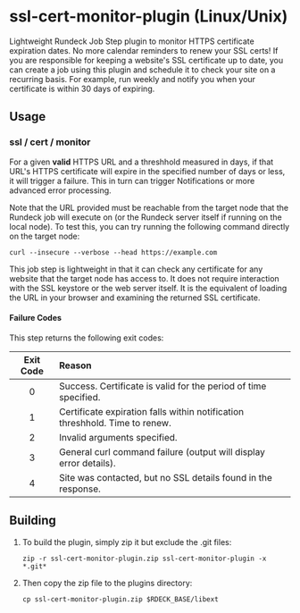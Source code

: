 # ssl-cert-monitor-plugin (Linux/Unix)
Lightweight Rundeck Job Step plugin to monitor HTTPS certificate expiration dates. No more calendar reminders to renew your SSL certs! If you are responsible for keeping a website's SSL certificate up to date, you can create a job using this plugin and schedule it to check your site on a recurring basis. For example, run weekly and notify you when your certificate is within 30 days of expiring.

## Usage

### ssl / cert / monitor

For a given **valid** HTTPS URL and a threshhold measured in days, if that URL's HTTPS certificate will expire in the specified number of days or less, it will trigger a failure. This in turn can trigger Notifications or more advanced error processing. 

Note that the URL provided must be reachable from the target node that the Rundeck job will execute on (or the Rundeck server itself if running on the local node). To test this, you can try running the following command directly on the target node:

```shell
curl --insecure --verbose --head https://example.com
```

This job step is lightweight in that it can check any certificate for any website that the target node has access to. It does not require interaction with the SSL keystore or the web server itself. It is the equivalent of loading the URL in your browser and examining the returned SSL certificate.

#### Failure Codes

This step returns the following exit codes:

| Exit Code |  Reason  |
|:----------:|:-------- |
|      0     | Success. Certificate is valid for the period of time specified. |
|      1     | Certificate expiration falls within notification threshhold. Time to renew. |
|      2     | Invalid arguments specified. |
|      3     | General curl command failure (output will display error details). |
|      4     | Site was contacted, but no SSL details found in the response. |


## Building

1. To build the plugin, simply zip it but exclude the .git files:

    ```shell
    zip -r ssl-cert-monitor-plugin.zip ssl-cert-monitor-plugin -x *.git*
    ```

2. Then copy the zip file to the plugins directory:

    ```shell
    cp ssl-cert-monitor-plugin.zip $RDECK_BASE/libext
    ```
